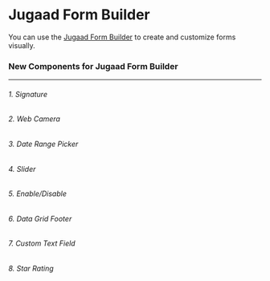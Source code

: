 # Jugaad Form Builder

You can use the [Jugaad Form Builder](https://parthr-arch.github.io/jugaad-formbuilder/#!/form-builder) to create and customize forms visually.

### New Components for Jugaad Form Builder
---
###### 1. Signature
###### 2. Web Camera
###### 3. Date Range Picker
###### 4. Slider
###### 5. Enable/Disable
###### 6. Data Grid Footer
###### 7. Custom Text Field
###### 8. Star Rating